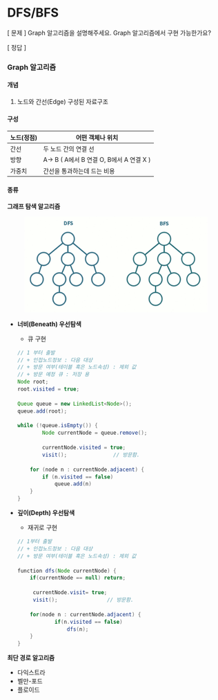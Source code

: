 # DFS/BFS

\[ 문제 ] Graph 알고리즘을 설명해주세요. Graph 알고리즘에서 구현 가능한가요?

\[ 정답 ]

### Graph 알고리즘

#### 개념

1. 노드와 간선(Edge) 구성된 자료구조

#### 구성

| 노드(정점) | 어떤 객체나 위치                       |
| ------ | ------------------------------- |
| 간선     | 두 노드 간의 연결 선                    |
| 방향     | A→ B ( A에서 B 연결 O, B에서 A 연결 X ) |
| 가중치    | 간선을 통과하는데 드는 비용                 |

#### 종류

**그래프 탐색 알고리즘**

<figure><img src="../../../../.gitbook/assets/image (8) (1).png" alt=""><figcaption></figcaption></figure>

*   **너비(Beneath) 우선탐색**

    * 큐 구현

    ```java
    // 1 부터 출발 
    // + 인접노드정보 : 다음 대상
    // + 방문 여부(테이블 혹은 노드속성) : 제외 값
    // + 방문 예정 큐 : 저장 용
    Node root;
    root.visited = true;

    Queue queue = new LinkedList<Node>();
    queue.add(root);

    while (!queue.isEmpty()) {
    		Node currentNode = queue.remove();
    		
    		currentNode.visited = true;
    		visit();               // 방문함.
    		
        for (node n : currentNode.adjacent) {
            if (n.visited == false)
                queue.add(n)
        }
    }
    ```
*   **깊이(Depth) 우선탐색**

    * 재귀로 구현

    ```java
    // 1부터 출발
    // + 인접노드정보 : 다음 대상
    // + 방문 여부(테이블 혹은 노드속성) : 제외 값

    function dfs(Node currentNode) {
    	if(currentNode == null) return;

    	 currentNode.visit= true;	
    	 visit();                // 방문함.

    	for(node n : currentNode.adjacent) {
    			if(n.visited == false)
    			    dfs(n);
    	}
    } 

    ```

**최단 경로 알고리즘**

* 다익스트라
* 벨만-포드
* 플로이드
